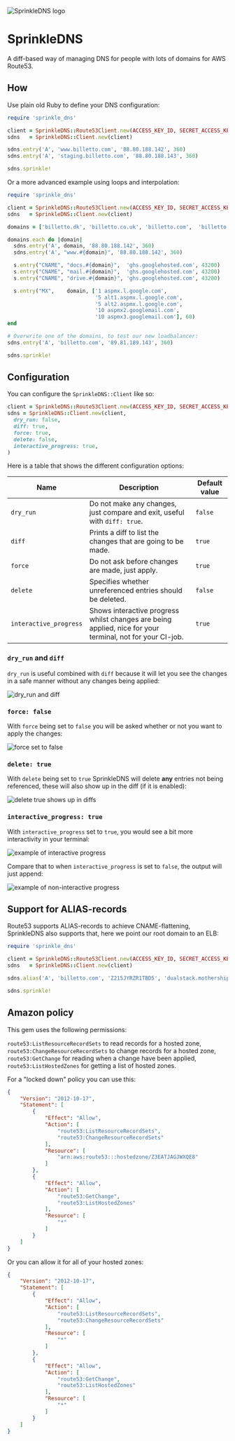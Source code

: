 ![SprinkleDNS logo](logos/SDNS.png)

# SprinkleDNS

A diff-based way of managing DNS for people with lots of domains for AWS Route53.

## How

Use plain old Ruby to define your DNS configuration:

```ruby
require 'sprinkle_dns'

client = SprinkleDNS::Route53Client.new(ACCESS_KEY_ID, SECRET_ACCESS_KEY)
sdns   = SprinkleDNS::Client.new(client)

sdns.entry('A', 'www.billetto.com', '88.80.188.142', 360)
sdns.entry('A', 'staging.billetto.com', '88.80.188.143', 360)

sdns.sprinkle!
```

Or a more advanced example using loops and interpolation:

```ruby
require 'sprinkle_dns'

client = SprinkleDNS::Route53Client.new(ACCESS_KEY_ID, SECRET_ACCESS_KEY)
sdns   = SprinkleDNS::Client.new(client)

domains = ['billetto.dk', 'billetto.co.uk', 'billetto.com',  'billetto.se']

domains.each do |domain|
  sdns.entry('A', domain, '88.80.188.142', 360)
  sdns.entry('A', "www.#{domain}", '88.80.188.142', 360)

  s.entry("CNAME", "docs.#{domain}",  'ghs.googlehosted.com', 43200)
  s.entry("CNAME", "mail.#{domain}",  'ghs.googlehosted.com', 43200)
  s.entry("CNAME", "drive.#{domain}", 'ghs.googlehosted.com', 43200)

  s.entry("MX",    domain, ['1 aspmx.l.google.com',
                            '5 alt1.aspmx.l.google.com',
                            '5 alt2.aspmx.l.google.com',
                            '10 aspmx2.googlemail.com',
                            '10 aspmx3.googlemail.com'], 60)
end

# Overwrite one of the domains, to test our new loadbalancer:
sdns.entry('A', 'billetto.com', '89.81.189.143', 360)

sdns.sprinkle!
```

## Configuration

You can configure the `SprinkleDNS::Client` like so:

```ruby
client = SprinkleDNS::Route53Client.new(ACCESS_KEY_ID, SECRET_ACCESS_KEY)
sdns = SprinkleDNS::Client.new(client,
  dry_run: false,
  diff: true,
  force: true,
  delete: false,
  interactive_progress: true,
)
```

Here is a table that shows the different configuration options:

| Name                   | Description                                                                                               | Default value |
|------------------------|-----------------------------------------------------------------------------------------------------------|---------------|
| `dry_run`              | Do not make any changes, just compare and exit, useful with `diff: true`.                                 | `false`       |
| `diff`                 | Prints a diff to list the changes that are going to be made.                                              | `true`        |
| `force`                | Do not ask before changes are made, just apply.                                                           | `true`        |
| `delete`               | Specifies whether unreferenced entries should be deleted.                                                 | `false`       |
| `interactive_progress` | Shows interactive progress whilst changes are being applied, nice for your terminal, not for your CI-job. | `true`        |

### `dry_run` and `diff`

`dry_run` is useful combined with `diff` because it will let you see the changes in a safe manner without any changes being applied:

![dry_run and diff](readme_files/dry_run_and_diff.png)

### `force: false`

With `force` being set to `false` you will be asked whether or not you want to apply the changes:

![force set to false](readme_files/force_false.svg)

### `delete: true`

With `delete` being set to `true` SprinkleDNS will delete **any** entries not being referenced, these will also show up in the diff (if it is enabled):

![delete true shows up in diffs](readme_files/delete_true_and_diff.svg)

### `interactive_progress: true`

With `interactive_progress` set to `true`, you would see a bit more interactivity in your terminal:

![example of interactive progress](readme_files/interactive_progress.svg)

Compare that to when `interactive_progress` is set to `false`, the output will just append:

![example of non-interactive progress](readme_files/non-interactive_progress.svg)

## Support for ALIAS-records

Route53 supports ALIAS-records to achieve CNAME-flattening, SprinkleDNS also supports that, here we point our root domain to an ELB:

```ruby
require 'sprinkle_dns'

client = SprinkleDNS::Route53Client.new(ACCESS_KEY_ID, SECRET_ACCESS_KEY)
sdns   = SprinkleDNS::Client.new(client)

sdns.alias('A', 'billetto.com', 'Z215JYRZR1TBD5', 'dualstack.mothership-test-elb-546580691.eu-central-1.elb.amazonaws.com')

sdns.sprinkle!
```

## Amazon policy

This gem uses the following permissions:

`route53:ListResourceRecordSets` to read records for a hosted zone, `route53:ChangeResourceRecordSets` to change records for a hosted zone, `route53:GetChange` for reading when a change have been applied, `route53:ListHostedZones` for getting a list of hosted zones.

For a "locked down" policy you can use this:

```json
{
    "Version": "2012-10-17",
    "Statement": [
        {
            "Effect": "Allow",
            "Action": [
                "route53:ListResourceRecordSets",
                "route53:ChangeResourceRecordSets"
            ],
            "Resource": [
                "arn:aws:route53:::hostedzone/Z3EATJAGJWXQE8"
            ]
        },
        {
            "Effect": "Allow",
            "Action": [
                "route53:GetChange",
                "route53:ListHostedZones"
            ],
            "Resource": [
                "*"
            ]
        }
    ]
}
```

Or you can allow it for all of your hosted zones:

```json
{
    "Version": "2012-10-17",
    "Statement": [
        {
            "Effect": "Allow",
            "Action": [
                "route53:ListResourceRecordSets",
                "route53:ChangeResourceRecordSets"
            ],
            "Resource": [
                "*"
            ]
        },
        {
            "Effect": "Allow",
            "Action": [
                "route53:GetChange",
                "route53:ListHostedZones"
            ],
            "Resource": [
                "*"
            ]
        }
    ]
}
```
